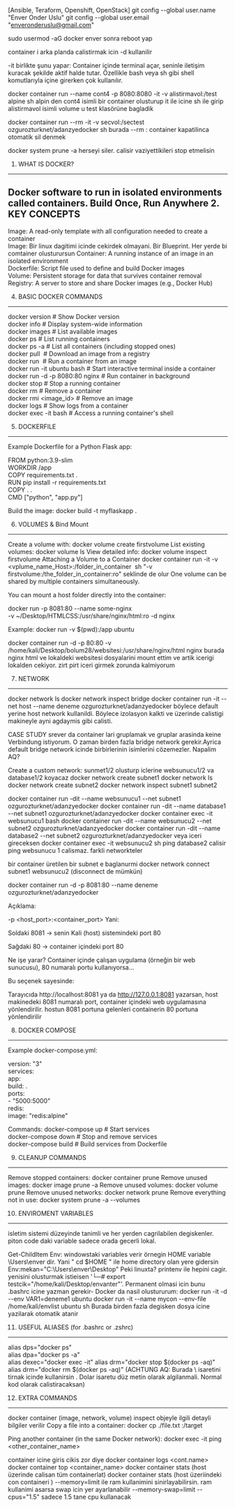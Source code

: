 
[Ansible, Teraform, Openshift, OpenStack]
git config --global user.name "Enver Onder Uslu"
git config --global user.email "enveronderuslu@gmail.com"

sudo usermod -aG docker enver sonra reboot yap

container i arka planda calistirmak icin -d kullanilir

-it birlikte şunu yapar: Container içinde terminal açar, seninle iletişim kuracak şekilde aktif halde tutar. Özellikle bash veya sh gibi shell komutlarıyla içine girerken çok kullanılır.

docker container run --name cont4  -p 8080:8080  -it -v alistirmavol:/test alpine sh alpin den cont4 isimli bir container  olusturup it ile icine sh ile girip alistirmavol isimli volume u test klasörüne bagladik

docker container run --rm -it -v secvol:/sectest ozgurozturknet/adanzyedocker sh
burada --rm : container kapatilinca otomatik sil denmek

docker system prune -a herseyi siler. calisir vaziyettikileri stop etmelisin

1. WHAT IS DOCKER?
----------------------
Docker software to run in isolated environments called containers. 
Build Once, Run Anywhere
2. KEY CONCEPTS
----------------------
Image: A read-only template with all configuration needed to create a container  
Image: Bir linux dagitimi icinde cekirdek olmayani. Bir Blueprint. Her yerde bi comtainer olusturursun
Container: A running instance of an image in an isolated environment  
Dockerfile: Script file used to define and build Docker images  
Volume: Persistent storage for data that survives container removal  
Registry: A server to store and share Docker images (e.g., Docker Hub)

4. BASIC DOCKER COMMANDS
------------------------------
docker version              # Show Docker version  
docker info                 # Display system-wide information  
docker images               # List available images  
docker ps                   # List running containers  
docker ps -a                # List all containers (including stopped ones)  
docker pull <image>         # Download an image from a registry  
docker run <image>          # Run a container from an image  
docker run -it ubuntu bash  # Start interactive terminal inside a container  
docker run -d -p 8080:80 nginx  # Run container in background  
docker stop <id>            # Stop a running container  
docker rm <id>              # Remove a container  
docker rmi <image_id>       # Remove an image  
docker logs <id>            # Show logs from a container  
docker exec -it <id> bash   # Access a running container's shell

5. DOCKERFILE
----------------------
Example Dockerfile for a Python Flask app:

FROM python:3.9-slim  
WORKDIR /app  
COPY requirements.txt .  
RUN pip install -r requirements.txt  
COPY . .  
CMD ["python", "app.py"]

Build the image:
docker build -t myflaskapp .

6. VOLUMES & Bind Mount
------------------------------
Create a volume with: docker volume create firstvolume
List existing volumes: docker volume ls
View detailed info: docker volume inspect firstvolume
Attaching a Volume to a Container
docker container run -it -v <vplume_name_Host>:/folder_in_container <image> sh
"-v firstvolume:/the_folder_in_container:ro" seklinde de olur
One volume can be shared by multiple containers simultaneously.

You can mount a host folder directly into the container:

docker run -p 8081:80 --name some-nginx \
-v ~/Desktop/HTMLCSS:/usr/share/nginx/html:ro  -d nginx
 
Example: docker run -v $(pwd):/app ubuntu

docker container run -d -p 80:80 -v  /home/kali/Desktop/bolum28/websitesi:/usr/share/nginx/html nginx
burada nginx html ve lokaldeki websitesi dosyalarini mount ettim ve artik icerigi lokalden cekiyor. zirt pirt iceri girmek zorunda kalmiyorum

7. NETWORK
------------------------------
docker network ls 
docker network inspect bridge
docker container run -it --net host  --name deneme  ozgurozturknet/adanzyedocker
böylece default yerine host network kullanildi. Böylece izolasyon kalkti ve üzerinde calistigi makineyle ayni agdaymis gibi calisti.

CASE STUDY
srever da container lari gruplamak ve gruplar arasinda keine Verbindung istiyorum. O zaman birden fazla bridge network gerekir.Ayrica default bridge network icinde birbirlerinin isimlerini cözemezler. Napalim AQ?

Create a custom network:
sunmet1/2 olusturp iclerine  websunucu1/2 va database1/2 koyacaz
docker network create subnet1 
docker network ls
docker network create subnet2
docker network inspect subnet1  subnet2

docker container run -dit --name  websunucu1 --net subnet1  ozgurozturknet/adanzyedocker
docker container run -dit --name  database1 --net subnet1  ozgurozturknet/adanzyedocker 
docker container exec -it websunucu1 bash
docker container run -dit --name  websunucu2 --net subnet2  ozgurozturknet/adanzyedocker
docker container run -dit --name  database2 --net subnet2  ozgurozturknet/adanzyedocker
veya iceri gireceksen
docker container exec -it websunucu2 sh 
ping database2 calisir
ping websunucu 1 calismaz. farkli networkteler

bir container üretilen bir subnet e baglanurmi
docker network connect subnet1 websunucu2 (disconnect de mümkün)


docker container run -d -p 8081:80 --name  deneme  ozgurozturknet/adanzyedocker

Açıklama:
 
-p <host_port>:<container_port>
Yani:

Soldaki 8081 → senin Kali (host) sistemindeki port 80

Sağdaki 80 → container içindeki port 80

Ne işe yarar?
Container içinde çalışan uygulama (örneğin bir web sunucusu), 80 numaralı portu kullanıyorsa…

Bu seçenek sayesinde:

Tarayıcıda http://localhost:8081 ya da http://127.0.0.1:8081 yazarsan, host makinedeki 8081 numaralı port, container içindeki web uygulamasına yönlendirilir. hostun 8081 portuna gelenleri containerin 80 portuna yönlendirilir


8. DOCKER COMPOSE
------------------------------
Example docker-compose.yml:

version: "3"  
services:  
  app:  
    build: .  
    ports:  
      - "5000:5000"  
  redis:  
    image: "redis:alpine"

Commands:
docker-compose up             # Start services  
docker-compose down           # Stop and remove services  
docker-compose build          # Build services from Dockerfile

9. CLEANUP COMMANDS
------------------------------
Remove stopped containers: docker container prune
Remove unused images: docker image prune -a
Remove unused volumes: docker volume prune
Remove unused networks: docker network prune
Remove everything not in use: docker system prune -a --volumes

10. ENVIROMENT VARIABLES
-------------------------------------------
isletim sistemi düzeyinde tanimli ve her yerden cagrilabilen degiskenler.
piton code daki variable sadece orada gecerli lokal. 

Get-ChildItem Env: windowstaki variables verir
örnegin HOME variable \Users\enver dir. Yani " cd $HOME " ile home directory olan yere gidersin 
Env:mekan="C:\Users\enver\Desktop"
Peki linuxta?  printenv ile hepini cagir. yenisini olusturmak istieisen '└─# export testcik="/home/kali/Desktop/envanter"'.  Permanent olmasi  icin bunu .bashrc icine yazman  gerekir-
Docker da nasil olustururum: 
docker run -it -d --env VAR1=deneme1 ubuntu
docker run -it  --name mycon  --env-file /home/kali/envlist  ubuntu sh  Burada birden fazla degisken dosya icine yazilarak otomatik atanir


11. USEFUL ALIASES (for .bashrc or .zshrc)
-------------------------------------------
alias dps="docker ps"  
alias dpa="docker ps -a"  
alias dexec="docker exec -it"
alias drm="docker stop \$(docker ps -aq)"
alias drm="docker rm \$(docker ps -aq)"  (ACHTUNG AQ: Burada \ isaretini tirnak icinde kullanirsin . Dolar isaretu düz metin olarak algilanmali. Normal kod olarak calistiracaksan)

12. EXTRA COMMANDS
------------------------------
docker container (image, network, volume) inspect <id> objeyle ilgili detayli bilgiler verilir
Copy a file into a container:
docker cp ./file.txt <id>:/target

Ping another container (in the same Docker network):
docker exec -it <id> ping <other_container_name>

container icine giris cikis zor diye 
docker container logs <cont.name>
docker container top <container_name>
docker container stats (host üzerinde calisan tüm containerlat)
docker container stats <con> (host üzeriindeki con containeri )
--memory=limit ile ram kullanimini sinirlayabilirsin. 
ram kullanimi asarsa swap icin yer ayarlanabilir --memory-swap=limit
--cpus="1.5" sadece 1.5  tane cpu kullanacak